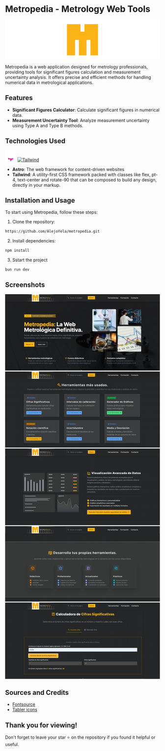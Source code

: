 # Metropedia - Metrology Web Tools

![Metropedia Banner](https://raw.githubusercontent.com/AlejoYela/metropedia/main/public/logocentrado.png)

Metropedia is a web application designed for metrology professionals, providing tools for significant figures calculation and measurement uncertainty analysis. It offers precise and efficient methods for handling numerical data in metrological applications.

## Features

* **Significant Figures Calculator**: Calculate significant figures in numerical data.
* **Measurement Uncertainty Tool**: Analyze measurement uncertainty using Type A and Type B methods.

## Technologies Used

<a href="https://astro.build/" target="_blank" rel="noreferrer"><img src="https://raw.githubusercontent.com/AlejoYela/metropedia/main/public/astroicon.svg" width="36" height="36" alt="Astro" /></a> <a href="https://tailwindcss.com/" target="_blank" rel="noreferrer"><img src="https://raw.githubusercontent.com/danielcranney/readme-generator/main/public/icons/skills/tailwindcss-colored.svg" width="36" height="36" alt="Tailwind" /></a>

* **Astro**: The web framework for content-driven websites
* **Tailwind**: A utility-first CSS framework packed with classes like flex, pt-4, text-center and rotate-90 that can be composed to build any design, directly in your markup.

## Installation and Usage

To start using Metropedia, follow these steps:

1. Clone the repository:

```bash
https://github.com/AlejoYela/metropedia.git
```

2. Install dependencies:

```bash
npm install
```

3. Sstart the project

```bash
bun run dev
```


## Screenshots

![screenshot1](https://raw.githubusercontent.com/AlejoYela/metropedia/main/public/screenshots/1.png)
![screenshot1](https://raw.githubusercontent.com/AlejoYela/metropedia/main/public/screenshots/2.png)
![screenshot1](https://raw.githubusercontent.com/AlejoYela/metropedia/main/public/screenshots/3.png)
![screenshot1](https://raw.githubusercontent.com/AlejoYela/metropedia/main/public/screenshots/4.png)
![screenshot1](https://raw.githubusercontent.com/AlejoYela/metropedia/main/public/screenshots/5.png)

## Sources and Credits

- [Fontsource](https://fontsource.org/)
- [Tabler icons](https://tabler.io/icons)

## Thank you for viewing!
Don't forget to leave your star ⭐ on the repository if you found it helpful or useful.
